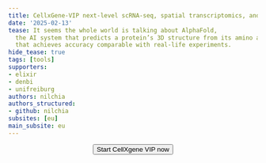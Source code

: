 ```yaml
---
title: CellxGene-VIP next-level scRNA-seq, spatial transcriptomics, and multiome data visualization
date: '2025-02-13'
tease: It seems the whole world is talking about AlphaFold,
  the AI system that predicts a protein’s 3D structure from its amino acid sequence
  that achieves accuracy comparable with real-life experiments.
hide_tease: true
tags: [tools]
supporters:
- elixir
- denbi
- unifreiburg
authors: nilchia
authors_structured:
- github: nilchia
subsites: [eu]
main_subsite: eu
---
```



<div align="center">
<a href="https://usegalaxy.eu/?tool_id=interactive_tool_cellxgene_vip&version=latest"><button type="button" class="btn btn-primary btn-lg">Start CellXgene VIP now</button></a>
</div>